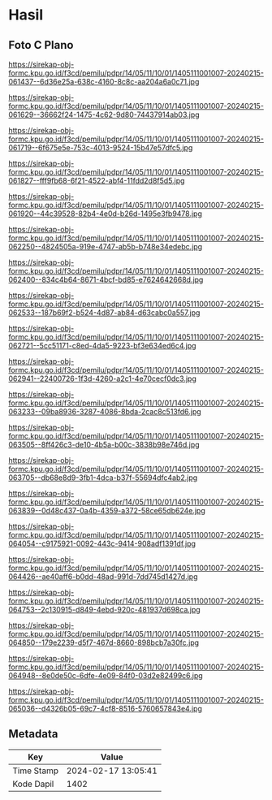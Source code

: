# Hasil

## Foto C Plano

https://sirekap-obj-formc.kpu.go.id/f3cd/pemilu/pdpr/14/05/11/10/01/1405111001007-20240215-061437--6d36e25a-638c-4160-8c8c-aa204a6a0c71.jpg

https://sirekap-obj-formc.kpu.go.id/f3cd/pemilu/pdpr/14/05/11/10/01/1405111001007-20240215-061629--36662f24-1475-4c62-9d80-74437914ab03.jpg

https://sirekap-obj-formc.kpu.go.id/f3cd/pemilu/pdpr/14/05/11/10/01/1405111001007-20240215-061719--6f675e5e-753c-4013-9524-15b47e57dfc5.jpg

https://sirekap-obj-formc.kpu.go.id/f3cd/pemilu/pdpr/14/05/11/10/01/1405111001007-20240215-061827--fff9fb68-6f21-4522-abf4-11fdd2d8f5d5.jpg

https://sirekap-obj-formc.kpu.go.id/f3cd/pemilu/pdpr/14/05/11/10/01/1405111001007-20240215-061920--44c39528-82b4-4e0d-b26d-1495e3fb9478.jpg

https://sirekap-obj-formc.kpu.go.id/f3cd/pemilu/pdpr/14/05/11/10/01/1405111001007-20240215-062250--4824505a-919e-4747-ab5b-b748e34edebc.jpg

https://sirekap-obj-formc.kpu.go.id/f3cd/pemilu/pdpr/14/05/11/10/01/1405111001007-20240215-062400--834c4b64-8671-4bcf-bd85-e7624642668d.jpg

https://sirekap-obj-formc.kpu.go.id/f3cd/pemilu/pdpr/14/05/11/10/01/1405111001007-20240215-062533--187b69f2-b524-4d87-ab84-d63cabc0a557.jpg

https://sirekap-obj-formc.kpu.go.id/f3cd/pemilu/pdpr/14/05/11/10/01/1405111001007-20240215-062721--5cc51171-c8ed-4da5-9223-bf3e634ed6c4.jpg

https://sirekap-obj-formc.kpu.go.id/f3cd/pemilu/pdpr/14/05/11/10/01/1405111001007-20240215-062941--22400726-1f3d-4260-a2c1-4e70cecf0dc3.jpg

https://sirekap-obj-formc.kpu.go.id/f3cd/pemilu/pdpr/14/05/11/10/01/1405111001007-20240215-063233--09ba8936-3287-4086-8bda-2cac8c513fd6.jpg

https://sirekap-obj-formc.kpu.go.id/f3cd/pemilu/pdpr/14/05/11/10/01/1405111001007-20240215-063505--8ff426c3-de10-4b5a-b00c-3838b98e746d.jpg

https://sirekap-obj-formc.kpu.go.id/f3cd/pemilu/pdpr/14/05/11/10/01/1405111001007-20240215-063705--db68e8d9-3fb1-4dca-b37f-55694dfc4ab2.jpg

https://sirekap-obj-formc.kpu.go.id/f3cd/pemilu/pdpr/14/05/11/10/01/1405111001007-20240215-063839--0d48c437-0a4b-4359-a372-58ce65db624e.jpg

https://sirekap-obj-formc.kpu.go.id/f3cd/pemilu/pdpr/14/05/11/10/01/1405111001007-20240215-064054--c9175921-0092-443c-9414-908adf1391df.jpg

https://sirekap-obj-formc.kpu.go.id/f3cd/pemilu/pdpr/14/05/11/10/01/1405111001007-20240215-064426--ae40aff6-b0dd-48ad-991d-7dd745d1427d.jpg

https://sirekap-obj-formc.kpu.go.id/f3cd/pemilu/pdpr/14/05/11/10/01/1405111001007-20240215-064753--2c130915-d849-4ebd-920c-481937d698ca.jpg

https://sirekap-obj-formc.kpu.go.id/f3cd/pemilu/pdpr/14/05/11/10/01/1405111001007-20240215-064850--179e2239-d5f7-467d-8660-898bcb7a30fc.jpg

https://sirekap-obj-formc.kpu.go.id/f3cd/pemilu/pdpr/14/05/11/10/01/1405111001007-20240215-064948--8e0de50c-6dfe-4e09-84f0-03d2e82499c6.jpg

https://sirekap-obj-formc.kpu.go.id/f3cd/pemilu/pdpr/14/05/11/10/01/1405111001007-20240215-065036--d4326b05-69c7-4cf8-8516-5760657843e4.jpg


## Metadata

| Key        | Value               |
| ---------- | ------------------- |
| Time Stamp | 2024-02-17 13:05:41 |
| Kode Dapil | 1402                |



